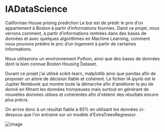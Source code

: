 # IADataScience
 Californian House prising prediction
Le but est de prédir le prix d’un appartement à Boston à partir d’informations fournies.
Dand ce projet, nous verrons comment, à partir d’informations rentrées
dans des bases de données et avec quelques algorithmes en Machine
Learning, comment nous pouvons prédire le pric d’un logement à partir de
certaines informations.

Nous utiliserons un environnement Python, ainsi que des bases de
données dont la bien connue Boston Housing Dataset.

Durant ce projet j'ai utilisé scikit-learn, matplotlib ainsi que pandas afin de proposer un arbre de décision fiable et cohérent.
Le fichier IA.ipynb est le Jupiter Notebook qui montre toute la démarche afin d'améliorer le jeu de donné en filtrant les données trompeuses mais surtout en générant de nouvelles données utilses et cohérentes afin d'obtenir des résultats encore plus précis.

On arrive donc à un résultat fiable à 85% en utilisant les données ci-dessous que l'on entraine sur un modèle d'ExtraTreesRegressor.

![image](https://github.com/Sh6pa/IADataScience/assets/71717569/6f82e924-9d87-44fc-a2c4-d786ed96f6d4)
